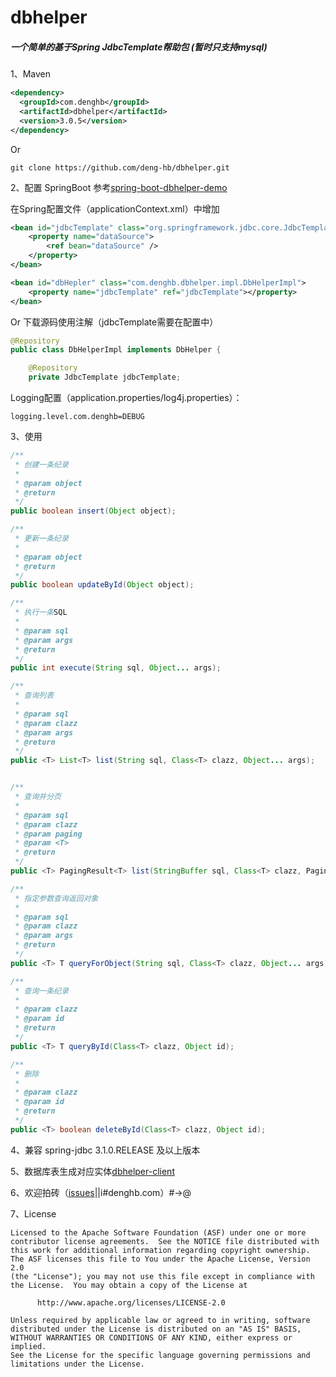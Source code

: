 # dbhelper

##### 一个简单的基于Spring JdbcTemplate帮助包 (暂时只支持mysql)

1、Maven
```xml
<dependency>
  <groupId>com.denghb</groupId>
  <artifactId>dbhelper</artifactId>
  <version>3.0.5</version>
</dependency>
```
Or 
```
git clone https://github.com/deng-hb/dbhelper.git
```

2、配置
SpringBoot
参考[spring-boot-dbhelper-demo](https://github.com/deng-hb/spring-boot-dbhelper-demo)


在Spring配置文件（applicationContext.xml）中增加
```xml
<bean id="jdbcTemplate" class="org.springframework.jdbc.core.JdbcTemplate">
	<property name="dataSource">
		<ref bean="dataSource" />
	</property>
</bean>

<bean id="dbHepler" class="com.denghb.dbhelper.impl.DbHelperImpl">
	<property name="jdbcTemplate" ref="jdbcTemplate"></property>		
</bean>
```
Or 下载源码使用注解（jdbcTemplate需要在配置中）
```java
@Repository
public class DbHelperImpl implements DbHelper {

  	@Repository
	private JdbcTemplate jdbcTemplate;
```
Logging配置（application.properties/log4j.properties）：
```
logging.level.com.denghb=DEBUG
```

3、使用
```java
/**
 * 创建一条纪录
 *
 * @param object
 * @return
 */
public boolean insert(Object object);

/**
 * 更新一条纪录
 *
 * @param object
 * @return
 */
public boolean updateById(Object object);

/**
 * 执行一条SQL
 *
 * @param sql
 * @param args
 * @return
 */
public int execute(String sql, Object... args);

/**
 * 查询列表
 *
 * @param sql
 * @param clazz
 * @param args
 * @return
 */
public <T> List<T> list(String sql, Class<T> clazz, Object... args);


/**
 * 查询并分页
 *
 * @param sql
 * @param clazz
 * @param paging
 * @param <T>
 * @return
 */
public <T> PagingResult<T> list(StringBuffer sql, Class<T> clazz, Paging paging);

/**
 * 指定参数查询返回对象
 *
 * @param sql
 * @param clazz
 * @param args
 * @return
 */
public <T> T queryForObject(String sql, Class<T> clazz, Object... args);

/**
 * 查询一条纪录
 *
 * @param clazz
 * @param id
 * @return
 */
public <T> T queryById(Class<T> clazz, Object id);

/**
 * 删除
 *
 * @param clazz
 * @param id
 * @return
 */
public <T> boolean deleteById(Class<T> clazz, Object id);
```

4、兼容 spring-jdbc 3.1.0.RELEASE 及以上版本

5、数据库表生成对应实体[dbhelper-client](https://github.com/deng-hb/dbhelper-client)

6、欢迎拍砖（[issues](https://github.com/deng-hb/dbhelper/issues)||i#denghb.com）#->@

7、License
```
Licensed to the Apache Software Foundation (ASF) under one or more
contributor license agreements.  See the NOTICE file distributed with
this work for additional information regarding copyright ownership.
The ASF licenses this file to You under the Apache License, Version 2.0
(the "License"); you may not use this file except in compliance with
the License.  You may obtain a copy of the License at

      http://www.apache.org/licenses/LICENSE-2.0

Unless required by applicable law or agreed to in writing, software
distributed under the License is distributed on an "AS IS" BASIS,
WITHOUT WARRANTIES OR CONDITIONS OF ANY KIND, either express or implied.
See the License for the specific language governing permissions and
limitations under the License.
```

